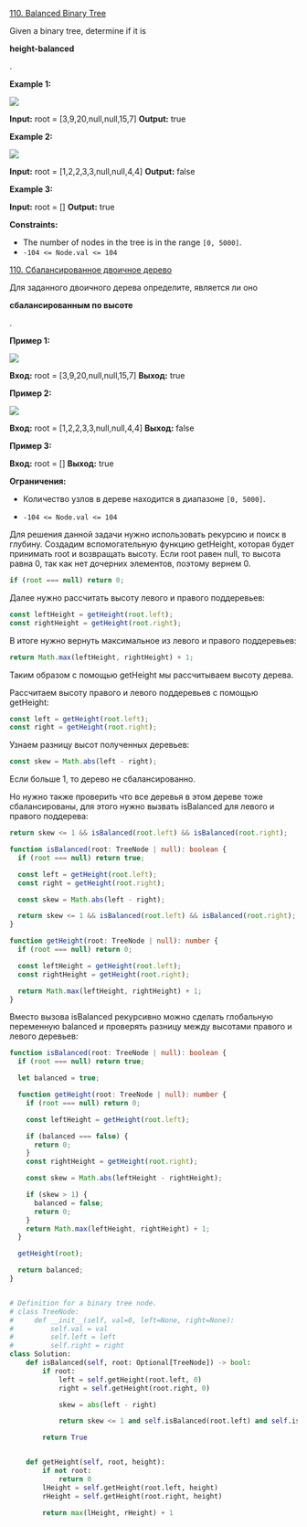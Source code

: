 [110. Balanced Binary Tree](https://leetcode.com/problems/balanced-binary-tree/)

Given a binary tree, determine if it is

**height-balanced**

.

**Example 1:**

![](https://assets.leetcode.com/uploads/2020/10/06/balance_1.jpg)

**Input:** root = [3,9,20,null,null,15,7]
**Output:** true

**Example 2:**

![](https://assets.leetcode.com/uploads/2020/10/06/balance_2.jpg)

**Input:** root = [1,2,2,3,3,null,null,4,4]
**Output:** false

**Example 3:**

**Input:** root = []
**Output:** true

**Constraints:**

- The number of nodes in the tree is in the range `[0, 5000]`.
- `-104 <= Node.val <= 104`

[110. Сбалансированное двоичное дерево](https://leetcode.com/problems/balanced-binary-tree/)

Для заданного двоичного дерева определите, является ли оно

**сбалансированным по высоте**

.

**Пример 1:**

![](https://assets.leetcode.com/uploads/2020/10/06/balance_1.jpg)

**Вход:** root = [3,9,20,null,null,15,7]
**Выход:** true

**Пример 2:**

![](https://assets.leetcode.com/uploads/2020/10/06/balance_2.jpg)

**Вход:** root = [1,2,2,3,3,null,null,4,4]
**Выход:** false

**Пример 3:**

**Вход:** root = []
**Выход:** true

**Ограничения:**

- Количество узлов в дереве находится в диапазоне `[0, 5000]`.

- `-104 <= Node.val <= 104`

Для решения данной задачи нужно использовать рекурсию и поиск в глубину. Создадим вспомогательную функцию getHeight, которая будет принимать root и возвращать высоту. Если root равен null, то высота равна 0, так как нет дочерних элементов, поэтому вернем 0.

```typescript
if (root === null) return 0;
```

Далее нужно рассчитать высоту левого и правого поддеревьев:

```typescript
const leftHeight = getHeight(root.left);
const rightHeight = getHeight(root.right);
```

В итоге нужно вернуть максимальное из левого и правого поддеревьев:

```typescript
return Math.max(leftHeight, rightHeight) + 1;
```

Таким образом с помощью getHeight мы рассчитываем высоту дерева.

Рассчитаем высоту правого и левого поддеревьев с помощью getHeight:

```typescript
const left = getHeight(root.left);
const right = getHeight(root.right);
```

Узнаем разницу высот полученных деревьев:

```typescript
const skew = Math.abs(left - right);
```

Если больше 1, то дерево не сбалансированно.

Но нужно также проверить что все деревья в этом дереве тоже сбалансированы, для этого нужно вызвать isBalanced для левого и правого поддерева:

```typescript
return skew <= 1 && isBalanced(root.left) && isBalanced(root.right);
```

```typescript
function isBalanced(root: TreeNode | null): boolean {
  if (root === null) return true;

  const left = getHeight(root.left);
  const right = getHeight(root.right);

  const skew = Math.abs(left - right);

  return skew <= 1 && isBalanced(root.left) && isBalanced(root.right);
}

function getHeight(root: TreeNode | null): number {
  if (root === null) return 0;

  const leftHeight = getHeight(root.left);
  const rightHeight = getHeight(root.right);

  return Math.max(leftHeight, rightHeight) + 1;
}
```

Вместо вызова isBalanced рекурсивно можно сделать глобальную переменную balanced и проверять разницу между высотами правого и левого деревьев:

```typescript
function isBalanced(root: TreeNode | null): boolean {
  if (root === null) return true;

  let balanced = true;

  function getHeight(root: TreeNode | null): number {
    if (root === null) return 0;

    const leftHeight = getHeight(root.left);

    if (balanced === false) {
      return 0;
    }
    const rightHeight = getHeight(root.right);

    const skew = Math.abs(leftHeight - rightHeight);

    if (skew > 1) {
      balanced = false;
      return 0;
    }
    return Math.max(leftHeight, rightHeight) + 1;
  }

  getHeight(root);

  return balanced;
}
```

```py

# Definition for a binary tree node.
# class TreeNode:
#     def __init__(self, val=0, left=None, right=None):
#         self.val = val
#         self.left = left
#         self.right = right
class Solution:
    def isBalanced(self, root: Optional[TreeNode]) -> bool:
        if root:
            left = self.getHeight(root.left, 0)
            right = self.getHeight(root.right, 0)

            skew = abs(left - right)

            return skew <= 1 and self.isBalanced(root.left) and self.isBalanced(root.right)

        return True


    def getHeight(self, root, height):
        if not root:
            return 0
        lHeight = self.getHeight(root.left, height)
        rHeight = self.getHeight(root.right, height)

        return max(lHeight, rHeight) + 1


```
